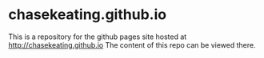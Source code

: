 # chasekeating.github.io
This is a repository for the github pages site hosted at http://chasekeating.github.io
The content of this repo can be viewed there.
